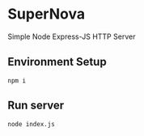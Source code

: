 # SuperNova
Simple Node Express-JS HTTP Server

## Environment Setup
``npm i``

## Run server
``node index.js``
